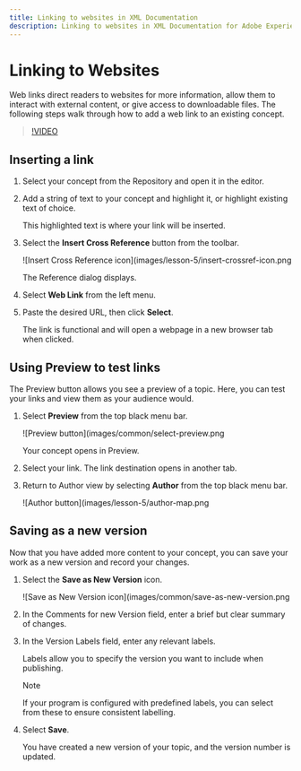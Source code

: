 ```yaml
---
title: Linking to websites in XML Documentation
description: Linking to websites in XML Documentation for Adobe Experience Manager
---
```


# Linking to Websites

Web links direct readers to websites for more information, allow them to interact with external content, or give access to downloadable files. The following steps walk through how to add a web link to an existing concept.

>[!VIDEO](https://video.tv.adobe.com/v/336656?quality=12&learn=on)

## Inserting a link

1. Select your concept from the Repository and open it in the editor.
2. Add a string of text to your concept and highlight it, or highlight existing text of choice.
 
   This highlighted text is where your link will be inserted.
3. Select the **Insert Cross Reference** button from the toolbar.

   ![Insert Cross Reference icon](images/lesson-5/insert-crossref-icon.png

   The Reference dialog displays.


4. Select **Web Link** from the left menu.
5. Paste the desired URL, then click **Select**.

   The link is functional and will open a webpage in a new browser tab when clicked.

## Using Preview to test links

The Preview button allows you see a preview of a topic. Here, you can test your links and view them as your audience would.

1. Select **Preview** from the top black menu bar.

   ![Preview button](images/common/select-preview.png

   Your concept opens in Preview.

1. Select your link.
   The link destination opens in another tab.
1. Return to Author view by selecting **Author** from the top black menu bar.

   ![Author button](images/lesson-5/author-map.png


## Saving as a new version

Now that you have added more content to your concept, you can save your work as a new version and record your changes.

1. Select the **Save as New Version** icon.

   ![Save as New Version icon](images/common/save-as-new-version.png

1. In the Comments for new Version field, enter a brief but clear summary of changes.
1. In the Version Labels field, enter any relevant labels.

   Labels allow you to specify the version you want to include when publishing.

   >[!NOTE] 
   > 
   > If your program is configured with predefined labels, you can select from these to ensure consistent labelling. 

1. Select **Save**.

   You have created a new version of your topic, and the version number is updated.
